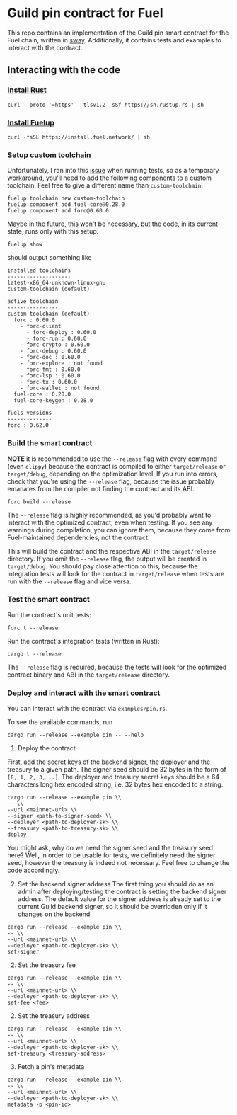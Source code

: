 # Guild pin contract for Fuel
This repo contains an implementation of the Guild pin smart contract for the
Fuel chain, written in [sway](https://docs.fuel.network/docs/sway/).
Additionally, it contains tests and examples to interact with the contract.

## Interacting with the code
### [Install Rust](https://www.rust-lang.org/tools/install)
```
curl --proto '=https' --tlsv1.2 -sSf https://sh.rustup.rs | sh
```
### [Install Fuelup](https://install.fuel.network/master/installation/index.html)
```
curl -fsSL https://install.fuel.network/ | sh
```

### Setup custom toolchain

Unfortunately, I ran into this
[issue](https://github.com/FuelLabs/fuels-rs/issues/1449) when running tests,
so as a temporary workaround, you'll need to add the following components to a
custom toolchain. Feel free to give a different name than `custom-toolchain`.

```
fuelup toolchain new custom-toolchain
fuelup component add fuel-core@0.28.0
fuelup component add forc@0.60.0
```

Maybe in the future, this won't be necessary, but the code, in its current
state, runs only with this setup.

```
fuelup show
```
should output something like

```
installed toolchains
--------------------
latest-x86_64-unknown-linux-gnu
custom-toolchain (default)

active toolchain
----------------
custom-toolchain (default)
  forc : 0.60.0
    - forc-client
      - forc-deploy : 0.60.0
      - forc-run : 0.60.0
    - forc-crypto : 0.60.0
    - forc-debug : 0.60.0
    - forc-doc : 0.60.0
    - forc-explore : not found
    - forc-fmt : 0.60.0
    - forc-lsp : 0.60.0
    - forc-tx : 0.60.0
    - forc-wallet : not found
  fuel-core : 0.28.0
  fuel-core-keygen : 0.28.0

fuels versions
--------------
forc : 0.62.0
```

### Build the smart contract

**NOTE** it is recommended to use the `--release` flag with every command (even
`clippy`) because the contract is compiled to either `target/release` or
`target/debug`, depending on the optimization level. If you run into errors,
check that you're using the `--release` flag, because the issue probably
emanates from the compiler not finding the contract and its ABI.

```
forc build --release
```
The `--release` flag is highly recommended, as you'd probably want to interact
with the optimized contract, even when testing. If you see any warnings during
compilation, you can ignore them, because they come from Fuel-maintained
dependencies, not the contract.

This will build the contract and the respective ABI in the `target/release`
directory. If you omit the `--release` flag, the output will be created in
`target/debug`. You should pay close attention to this, because the integration
tests will look for the contract in `target/release` when tests are run with
the `--release` flag and vice versa.

### Test the smart contract
Run the contract's unit tests:
```
forc t --release
```

Run the contract's integration tests (written in Rust):

```
cargo t --release
```

The `--release` flag is required, because the tests will look for the optimized
contract binary and ABI in the `target/release` directory.

### Deploy and interact with the smart contract
You can interact with the contract via `examples/pin.rs`.

To see the available commands, run
```
cargo run --release --example pin -- --help
```

1) Deploy the contract

First, add the secret keys of the backend signer, the deployer and the treasury
to a given path. The signer seed should be 32 bytes in the form of `[0, 1, 2,
3,...]`. The deployer and treasury secret keys should be a 64 characters long
hex encoded string, i.e. 32 bytes hex encoded to a string.
```
cargo run --release --example pin \\
-- \\
--url <mainnet-url> \\
--signer <path-to-signer-seed> \\
--deployer <path-to-deployer-sk> \\
--treasury <path-to-treasury-sk> \\
deploy
```
You might ask, why do we need the signer seed and the treasury seed here? Well,
in order to be usable for tests, we definitely need the signer seed, however
the treasury is indeed not necessary. Feel free to change the code accordingly.

2) Set the backend signer address
The first thing you should do as an admin after deploying/testing the contract
is setting the backend signer address. The default value for the signer address
is already set to the current Guild backend signer, so it should be overridden
only if it changes on the backend.

```
cargo run --release --example pin \\
-- \\
--url <mainnet-url> \\
--deployer <path-to-deployer-sk> \\
set-signer
```

2) Set the treasury fee

```
cargo run --release --example pin \\
-- \\
--url <mainnet-url> \\
--deployer <path-to-deployer-sk> \\
set-fee <fee>
```

2) Set the treasury address

```
cargo run --release --example pin \\
-- \\
--url <mainnet-url> \\
--deployer <path-to-deployer-sk> \\
set-treasury <treasury-address>
```

3) Fetch a pin's metadata
```
cargo run --release --example pin \\
-- \\
--url <mainnet-url> \\
--deployer <path-to-deployer-sk> \\
metadata -p <pin-id>
```
